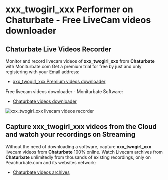 # xxx_twogirl_xxx Performer on Chaturbate - Free LiveCam videos downloader

## Chaturbate Live Videos Recorder

Monitor and record livecam videos of **xxx_twogirl_xxx** from **Chaturbate** with Moniturbate.com
Get a premium trial for free by just and only registering with your Email address:
* [xxx_twogirl_xxx Premium videos downloader](https://moniturbate.com/request-demo-licence-key.html)

Free livecam videos downloader - Moniturbate Software:
* [Chaturbate videos downloader](https://moniturbate.com/moniturbate-download-software.html)

![xxx_twogirl_xxx livecam videos recorder](https://peachurnet.com/templates/moniturbate-software.png)


## Capture xxx_twogirl_xxx videos from the Cloud and watch your recordings on Streaming

Without the need of downloading a software, capture **xxx_twogirl_xxx** livecam videos from **Chaturbate** 100% online.
Watch Livecam archives from **Chaturbate** unlimitedly from thousands of existing recordings, only on Peachurbate.com and its websites network:
* [Chaturbate videos archives](https://peachurnet.com/)